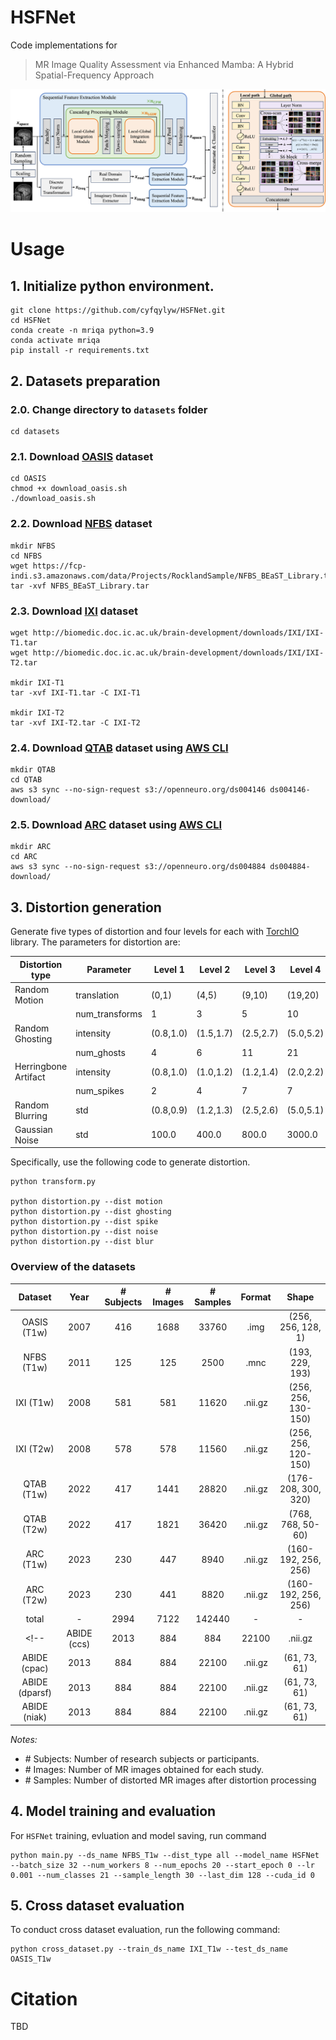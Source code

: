 # HSFNet

Code implementations for

>  MR Image Quality Assessment via Enhanced Mamba: A Hybrid Spatial-Frequency Approach


<div align=center><img src="figs/HSFNet.png"></div>


# Usage

## 1. Initialize python environment.

```
git clone https://github.com/cyfqylyw/HSFNet.git
cd HSFNet
conda create -n mriqa python=3.9
conda activate mriqa
pip install -r requirements.txt
```




## 2. Datasets preparation

### 2.0. Change directory to `datasets` folder

```
cd datasets
```


### 2.1. Download [OASIS](https://sites.wustl.edu/oasisbrains/home/oasis-1/) dataset

```
cd OASIS
chmod +x download_oasis.sh
./download_oasis.sh
```


### 2.2. Download [NFBS](http://preprocessed-connectomes-project.org/NFB_skullstripped/index.html) dataset

```
mkdir NFBS
cd NFBS
wget https://fcp-indi.s3.amazonaws.com/data/Projects/RocklandSample/NFBS_BEaST_Library.tar
tar -xvf NFBS_BEaST_Library.tar
```


### 2.3. Download [IXI](https://brain-development.org/ixi-dataset/) dataset

```
wget http://biomedic.doc.ic.ac.uk/brain-development/downloads/IXI/IXI-T1.tar
wget http://biomedic.doc.ic.ac.uk/brain-development/downloads/IXI/IXI-T2.tar

mkdir IXI-T1
tar -xvf IXI-T1.tar -C IXI-T1

mkdir IXI-T2
tar -xvf IXI-T2.tar -C IXI-T2
```


### 2.4. Download [QTAB](https://openneuro.org/datasets/ds004146/versions/1.0.4) dataset using [AWS CLI](https://aws.amazon.com/cli/)

```
mkdir QTAB
cd QTAB
aws s3 sync --no-sign-request s3://openneuro.org/ds004146 ds004146-download/
```


### 2.5. Download [ARC](https://openneuro.org/datasets/ds004884/versions/1.0.1) dataset using [AWS CLI](https://aws.amazon.com/cli/)

```
mkdir ARC
cd ARC
aws s3 sync --no-sign-request s3://openneuro.org/ds004884 ds004884-download/
```


<!-- ### 2.6. Download [preprocessed ABIDE](http://preprocessed-connectomes-project.org/abide/) dataset

```
curl -O -L https://raw.githubusercontent.com/preprocessed-connectomes-project/abide/master/download_abide_preproc.py

mkdir ABIDE

python download_abide_preproc.py -d reho -p ccs -s nofilt_noglobal -o ./ABIDE
python download_abide_preproc.py -d reho -p cpac -s nofilt_noglobal -o ./ABIDE
python download_abide_preproc.py -d reho -p dparsf -s nofilt_noglobal -o ./ABIDE
python download_abide_preproc.py -d reho -p niak -s nofilt_noglobal -o ./ABIDE
```  -->



## 3. Distortion generation

Generate five types of distortion and four levels for each with [TorchIO](https://torchio.readthedocs.io) library. The parameters for distortion are:

| Distortion type     | Parameter        | Level 1      | Level 2      | Level 3      | Level 4      |
|---------------------|------------------|--------------|--------------|--------------|--------------|
| Random Motion       | translation      | (0,1)        | (4,5)        | (9,10)       | (19,20)      |
|                     | num_transforms   | 1            | 3            | 5            | 10           |
| Random Ghosting     | intensity        | (0.8,1.0)    | (1.5,1.7)    | (2.5,2.7)    | (5.0,5.2)    |
|                     | num_ghosts       | 4            | 6            | 11           | 21           |
| Herringbone Artifact| intensity        | (0.8,1.0)    | (1.0,1.2)    | (1.2,1.4)    | (2.0,2.2)    |
|                     | num_spikes       | 2            | 4            | 7            | 7            |
| Random Blurring     | std              | (0.8,0.9)    | (1.2,1.3)    | (2.5,2.6)    | (5.0,5.1)    |
| Gaussian Noise      | std              | 100.0        | 400.0        | 800.0        | 3000.0       |


Specifically, use the following code to generate distortion.

```
python transform.py

python distortion.py --dist motion
python distortion.py --dist ghosting
python distortion.py --dist spike
python distortion.py --dist noise
python distortion.py --dist blur
```



### Overview of the datasets

| Dataset | Year | # Subjects | # Images | # Samples | Format | Shape |
| :---: | :---: | :---: | :---: | :---: | :---: | :---: |
| OASIS (T1w) | 2007 | 416 | 1688 | 33760 | .img | (256, 256, 128, 1) |
| NFBS (T1w) | 2011 | 125 | 125 | 2500 | .mnc |  (193, 229, 193)  |
| IXI (T1w) | 2008 | 581 | 581 | 11620 | .nii.gz | (256, 256, 130-150) |
| IXI (T2w) | 2008 | 578 | 578 | 11560 | .nii.gz | (256, 256, 120-150) |
| QTAB (T1w) | 2022 | 417 | 1441 | 28820 | .nii.gz | (176-208, 300, 320) |
| QTAB (T2w) | 2022 | 417 | 1821 | 36420 | .nii.gz | (768, 768, 50-60) |
| ARC (T1w) | 2023 | 230 | 447 | 8940 | .nii.gz | (160-192, 256, 256) |
| ARC (T2w) | 2023 | 230 | 441 | 8820 | .nii.gz | (160-192, 256, 256) |
| total  | - | 2994 | 7122 | 142440 | - | - |
<!-- | ABIDE (ccs) | 2013 | 884 | 884 | 22100 | .nii.gz | (61, 73, 61) |
| ABIDE (cpac) | 2013 | 884 | 884 | 22100 | .nii.gz | (61, 73, 61) |
| ABIDE (dparsf) | 2013 | 884 | 884 | 22100 | .nii.gz | (61, 73, 61) |
| ABIDE (niak) | 2013 | 884 | 884 | 22100 | .nii.gz | (61, 73, 61) | -->


*Notes:*
- \# Subjects: Number of research subjects or participants.
- \# Images: Number of MR images obtained for each study.
- \# Samples: Number of distorted MR images after distortion processing


## 4. Model training and evaluation

For `HSFNet` training, evluation and model saving, run command

```
python main.py --ds_name NFBS_T1w --dist_type all --model_name HSFNet --batch_size 32 --num_workers 8 --num_epochs 20 --start_epoch 0 --lr 0.001 --num_classes 21 --sample_length 30 --last_dim 128 --cuda_id 0
```


## 5. Cross dataset evaluation

To conduct cross dataset evaluation, run the following command:

```
python cross_dataset.py --train_ds_name IXI_T1w --test_ds_name OASIS_T1w
```





# Citation

TBD




